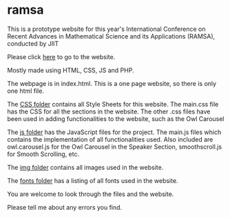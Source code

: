 # ramsa

This is a prototype website for this year's International Conference on Recent Advances in Mathematical Science and its Applications (RAMSA), conducted by JIIT

Please click [here](https://sakurakhadag.github.io/ramsa/) to go to the website.

Mostly made using HTML, CSS, JS and PHP.

The webpage is in index.html.
This is a one page website, so there is only one html file.

The [CSS folder](css/) contains all Style Sheets for this website.
  The main.css file has the CSS for all the sections in the website.
  The other .css files have been used in adding functionalities to the website, such as the Owl Carousel
  
The [js folder](ramsa/js) has the JavaScript files for the project.
  The main.js files which contains the implementation of all functionalities used.
  Also included are owl.carousel.js for the Owl Carousel in the Speaker Section, smoothscroll.js for Smooth Scrolling, etc.
  
The [img folder](https://github.com/sakurakhadag/ramsa/img) contains all images used in the website.
  
The [fonts folder](https://github.com/sakurakhadag/ramsa/fonts) has a listing of all fonts used in the website.

You are welcome to look through the files and the website.

Please tell me about any errors you find. 
